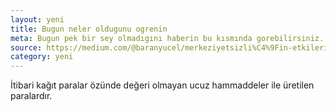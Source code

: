 ```yaml
---
layout: yeni
title: Bugun neler oldugunu ogrenin
meta: Bugun pek bir sey olmadıgını haberin bu kısmında gorebilirsiniz.
source: https://medium.com/@baranyucel/merkeziyetsizli%C4%9Fin-etkileri-s%C4%B1n%C4%B1rs%C4%B1z-arz-ve-kalpazanl%C4%B1k-sorunu-a87aa909d893
category: yeni
---
```

İtibari kağıt paralar özünde değeri olmayan ucuz hammaddeler ile üretilen paralardır.
